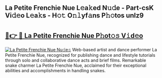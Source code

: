 ## La Petite Frenchie Nue L𝚎a𝚔ed N𝚞𝚍e - Part-csK Vi𝚍𝚎o L𝚎a𝚔s - H𝚘𝚝 O𝚗𝚕yf𝚊ns P𝚑𝚘tos unIz9

# <h2><a href="http://kfdqen7.oniu.top/?m=La+Petite+Frenchie+Nue">🔗👉 🔴 La Petite Frenchie Nue P𝚑ot𝚘𝚜 V𝚒d𝚎o</a></h2>

[![La Petite Frenchie Nue Nu𝚍e𝚜](https://i.imgur.com/0qMVB7G.gif)](http://kfdqen7.oniu.top/?m=La+Petite+Frenchie+Nue)
Web-based artist and dance performer La Petite Frenchie Nue, recognized for publishing dance and lifestyle tutorials through solo and collaborative dance acts and brief films. Remarkable snake charmer La Petite Frenchie Nue, acclaimed for their exceptional abilities and accomplishments in handling snakes.  
